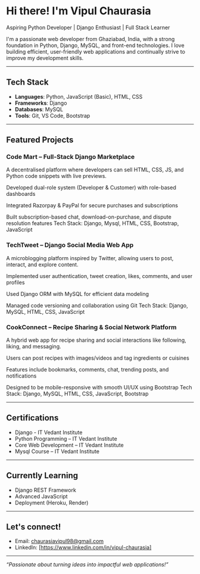 # Hi there! I'm Vipul Chaurasia

Aspiring Python Developer | Django Enthusiast | Full Stack Learner

I'm a passionate web developer from Ghaziabad, India, with a strong foundation in Python, Django, MySQL, and front-end technologies. I love building efficient, user-friendly web applications and continually strive to improve my development skills.

---

## Tech Stack

- **Languages**: Python, JavaScript (Basic), HTML, CSS
- **Frameworks**: Django
- **Databases**: MySQL
- **Tools**: Git, VS Code, Bootstrap

---

## Featured Projects

### Code Mart – Full-Stack Django Marketplace
A decentralised platform where developers can sell HTML, CSS, JS, and Python code snippets with live previews.

Developed dual-role system (Developer & Customer) with role-based dashboards

Integrated Razorpay & PayPal for secure purchases and subscriptions

Built subscription-based chat, download-on-purchase, and dispute resolution features
Tech Stack: Django, Mysql, HTML, CSS, Bootstrap, JavaScript

### TechTweet – Django Social Media Web App
A microblogging platform inspired by Twitter, allowing users to post, interact, and explore content.

Implemented user authentication, tweet creation, likes, comments, and user profiles

Used Django ORM with MySQL for efficient data modeling

Managed code versioning and collaboration using Git
Tech Stack: Django, MySQL, HTML, CSS, JavaScript

### CookConnect – Recipe Sharing & Social Network Platform
A hybrid web app for recipe sharing and social interactions like following, liking, and messaging.

Users can post recipes with images/videos and tag ingredients or cuisines

Features include bookmarks, comments, chat, trending posts, and notifications

Designed to be mobile-responsive with smooth UI/UX using Bootstrap
Tech Stack: Django, MySQL, HTML, CSS, JavaScript, Bootstrap

---

## Certifications

- Django - IT Vedant Institute
- Python Programming – IT Vedant Institute  
- Core Web Development – IT Vedant Institute  
- Mysql Course – IT Vedant Institute  

---

## Currently Learning

- Django REST Framework  
- Advanced JavaScript  
- Deployment (Heroku, Render)

---

## Let's connect!

- Email: chaurasiavipul98@gmail.com  
- LinkedIn: [https://www.linkedin.com/in/vipul-chaurasia]  

---

*“Passionate about turning ideas into impactful web applications!”*

